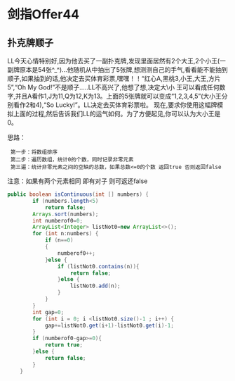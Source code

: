 # 剑指Offer44
## 扑克牌顺子
LL今天心情特别好,因为他去买了一副扑克牌,发现里面居然有2个大王,2个小王(一副牌原本是54张^_^)...他随机从中抽出了5张牌,想测测自己的手气,看看能不能抽到顺子,如果抽到的话,他决定去买体育彩票,嘿嘿！！“红心A,黑桃3,小王,大王,方片5”,“Oh My God!”不是顺子.....LL不高兴了,他想了想,决定大\小 王可以看成任何数字,并且A看作1,J为11,Q为12,K为13。上面的5张牌就可以变成“1,2,3,4,5”(大小王分别看作2和4),“So Lucky!”。LL决定去买体育彩票啦。 现在,要求你使用这幅牌模拟上面的过程,然后告诉我们LL的运气如何。为了方便起见,你可以认为大小王是0。

思路：

     第一步：将数组排序
     第二步：遍历数组，统计0的个数，同时记录非零元素
     第三遍：统计非零元素之间的空缺的总数，如果总数<=0的个数 返回true 否则返回false
    
注意：如果有两个元素相同 即有对子 则可返还false


```java
public boolean isContinuous(int [] numbers) {
        if (numbers.length<5)
            return false;
        Arrays.sort(numbers);
        int numberof0=0;
        ArrayList<Integer> listNot0=new ArrayList<>();
        for (int n:numbers) {
            if (n==0)
            {
                numberof0++;
            }else {
                if (listNot0.contains(n)){
                    return false;
                }else {
                    listNot0.add(n);
                }
            }
        }
        int gap=0;
        for (int i = 0; i <listNot0.size()-1 ; i++) {
            gap+=listNot0.get(i+1)-listNot0.get(i)-1;
        }
        if (numberof0-gap>=0){
            return true;
        }else {
            return false;
        }
    }

```
